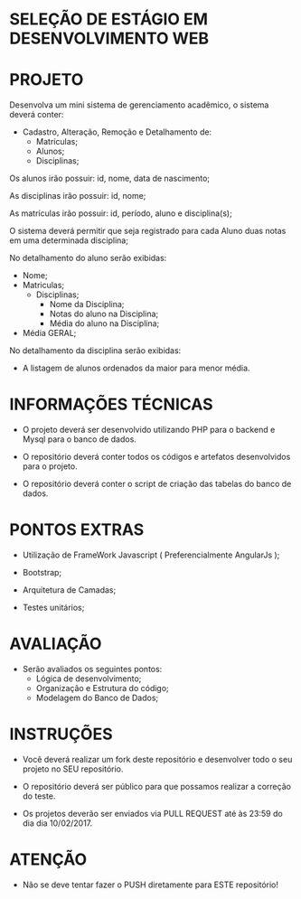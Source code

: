 # SELEÇÃO DE ESTÁGIO EM DESENVOLVIMENTO WEB #

# PROJETO #

Desenvolva um mini sistema de gerenciamento acadêmico, o sistema deverá conter:

* Cadastro, Alteração, Remoção e Detalhamento de:
  * Matrículas;
  * Alunos;
  * Disciplinas;

Os alunos irão possuir: id, nome, data de nascimento;

As disciplinas irão possuir: id, nome;

As matrículas irão possuir: id, período, aluno e disciplina(s);

O sistema deverá permitir que seja registrado para cada Aluno duas notas em uma determinada disciplina;
 
No detalhamento do aluno serão exibidas:

* Nome;
* Matriculas;
  * Disciplinas;
    * Nome da Disciplina;
    * Notas do aluno na Disciplina;
    * Média do aluno na Disciplina;
* Média GERAL;

No detalhamento da disciplina serão exibidas:

* A listagem de alunos ordenados da maior para menor média.

# INFORMAÇÕES TÉCNICAS #

* O projeto deverá ser desenvolvido utilizando PHP para o backend e Mysql para o banco de dados.

* O repositório deverá conter todos os códigos e artefatos desenvolvidos para o projeto.

* O repositório deverá conter o script de criação das tabelas do banco de dados.

# PONTOS EXTRAS #

* Utilização de FrameWork Javascript ( Preferencialmente AngularJs );

* Bootstrap;

* Arquitetura de Camadas;

* Testes unitários;

# AVALIAÇÃO #

* Serão avaliados os seguintes pontos:
  * Lógica de desenvolvimento;
  * Organização e Estrutura do código;
  * Modelagem do Banco de Dados;

# INSTRUÇÕES #

* Você deverá realizar um fork deste repositório e desenvolver todo o seu projeto no SEU repositório. 

* O repositório deverá ser público para que possamos realizar a correção do teste.

* Os projetos deverão ser enviados via PULL REQUEST até às 23:59 do dia dia 10/02/2017.

# ATENÇÃO #

* Não se deve tentar fazer o PUSH diretamente para ESTE repositório!

